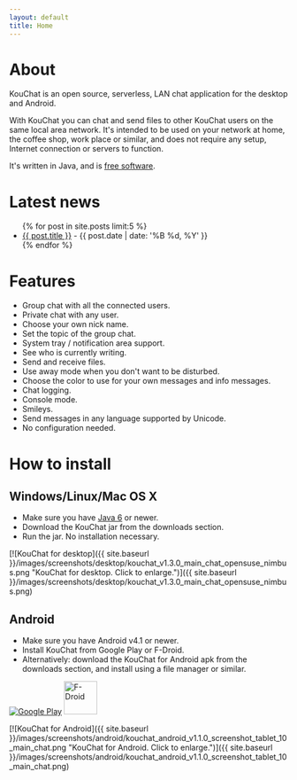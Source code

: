 ```yaml
---
layout: default
title: Home
---
```


# About

KouChat is an open source, serverless, LAN chat application for the desktop and Android.

With KouChat you can chat and send files to other KouChat users on the same local area network. It's intended to be used on your network at home, the coffee shop, work place or similar, and does not require any setup, Internet connection or servers to function.

It's written in Java, and is [free software](https://www.gnu.org/licenses/lgpl-3.0.html).

# Latest news

<ul>
  {% for post in site.posts limit:5 %}
  <li>
    <a href="{{ site.baseurl }}{{ post.url }}">{{ post.title }}</a><span class="postDate"> - {{ post.date | date: '%B %d, %Y' }}</span>
  </li>
  {% endfor %}
</ul>

# Features

* Group chat with all the connected users.
* Private chat with any user.
* Choose your own nick name.
* Set the topic of the group chat.
* System tray / notification area support.
* See who is currently writing.
* Send and receive files.
* Use away mode when you don't want to be disturbed.
* Choose the color to use for your own messages and info messages.
* Chat logging.
* Console mode.
* Smileys.
* Send messages in any language supported by Unicode.
* No configuration needed.

# How to install

## Windows/Linux/Mac OS X

* Make sure you have [Java 6](http://www.java.com/) or newer.
* Download the KouChat jar from the downloads section.
* Run the jar. No installation necessary.

[![KouChat for desktop]({{ site.baseurl }}/images/screenshots/desktop/kouchat_v1.3.0_main_chat_opensuse_nimbus.png "KouChat for desktop. Click to enlarge.")]({{ site.baseurl }}/images/screenshots/desktop/kouchat_v1.3.0_main_chat_opensuse_nimbus.png)

## Android

* Make sure you have Android v4.1 or newer.
* Install KouChat from Google Play or F-Droid.
* Alternatively: download the KouChat for Android apk from the downloads section, and install using a file manager or similar.

[![Google Play](http://www.android.com/images/brand/get_it_on_play_logo_large.png "Get KouChat on Google Play")](https://play.google.com/store/apps/details?id=net.usikkert.kouchat.android)
[<img src="{{ site.baseurl }}/images/get-it-on-f-droid.png" alt="F-Droid" height="60">](https://f-droid.org/app/net.usikkert.kouchat.android)
      
[![KouChat for Android]({{ site.baseurl }}/images/screenshots/android/kouchat_android_v1.1.0_screenshot_tablet_10_main_chat.png "KouChat for Android. Click to enlarge.")]({{ site.baseurl }}/images/screenshots/android/kouchat_android_v1.1.0_screenshot_tablet_10_main_chat.png)
